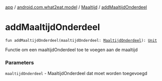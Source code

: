 [app](../../index.md) / [android.com.what2eat.model](../index.md) / [Maaltijd](index.md) / [addMaaltijdOnderdeel](./add-maaltijd-onderdeel.md)

# addMaaltijdOnderdeel

`fun addMaaltijdOnderdeel(maaltijdOnderdeel: `[`MaaltijdOnderdeel`](../-maaltijd-onderdeel/index.md)`): `[`Unit`](https://kotlinlang.org/api/latest/jvm/stdlib/kotlin/-unit/index.html)

Functie om een maaltijdOnderdeel toe te voegen aan de maaltijd

### Parameters

`maaltijdOnderdeel` - MaaltijdOnderdeel dat moet worden toegevoegd